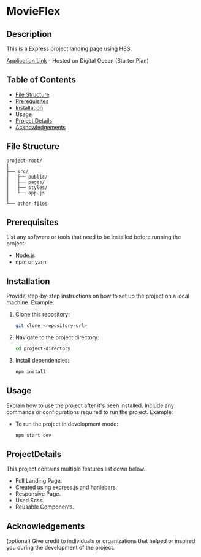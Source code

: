# MovieFlex

## Description
This is a Express project landing page using HBS.

[Application Link](https://shark-app-cdpwu.ondigitalocean.app/) - Hosted on Digital Ocean (Starter Plan)

## Table of Contents
- [File Structure](#file-structure)
- [Prerequisites](#prerequisites)
- [Installation](#installation)
- [Usage](#usage)
- [Project Details](#ProjectDetails)
- [Acknowledgements](#acknowledgements)

## File Structure
```
project-root/
│
├── src/
│   ├── public/
│   ├── pages/
│   ├── styles/
│   └── app.js
│
└── other-files

```


## Prerequisites
List any software or tools that need to be installed before running the project:
- Node.js
- npm or yarn

## Installation
Provide step-by-step instructions on how to set up the project on a local machine. Example:
1. Clone this repository:
    ```bash
    git clone <repository-url>
    ```
2. Navigate to the project directory:
    ```bash
    cd project-directory
    ```
3. Install dependencies:
    ```bash
    npm install
    ```

## Usage
Explain how to use the project after it's been installed. Include any commands or configurations required to run the project. Example:
- To run the project in development mode:
    ```bash
    npm start dev
    ```
## ProjectDetails

This project contains multiple features list down below.
- Full Landing Page.
- Created using express.js and hanlebars.
- Responsive Page.
- Used Scss.
- Reusable Components.


## Acknowledgements
(optional) Give credit to individuals or organizations that helped or inspired you during the development of the project.

